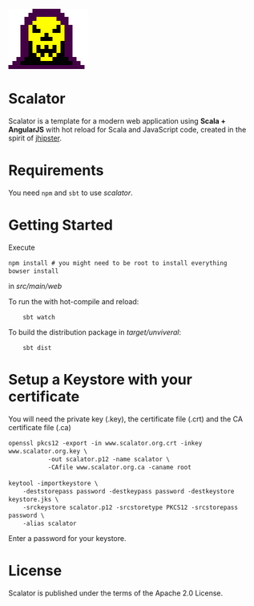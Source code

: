 ![scalator_logo](scalator_big.png "scalator")

Scalator
========

Scalator is a template for a modern web application using **Scala + AngularJS** with hot reload for Scala and JavaScript code,
created in the spirit of [jhipster](https://github.com/jhipster).

Requirements
============

You need `npm` and `sbt` to use *scalator*.

Getting Started
===============

Execute
```
npm install # you might need to be root to install everything
bowser install
```
in *src/main/web*

To run the with hot-compile and reload:
```
    sbt watch
```

To build the distribution package in *target/unviveral*:
```
    sbt dist
```

Setup a Keystore with your certificate
======================================

You will need the private key (.key), the certificate file (.crt) and the CA certificate file (.ca)

    openssl pkcs12 -export -in www.scalator.org.crt -inkey www.scalator.org.key \
               -out scalator.p12 -name scalator \
               -CAfile www.scalator.org.ca -caname root

    keytool -importkeystore \
        -deststorepass password -destkeypass password -destkeystore keystore.jks \
        -srckeystore scalator.p12 -srcstoretype PKCS12 -srcstorepass password \
        -alias scalator

Enter a password for your keystore.

License
=======

Scalator is published under the terms of the Apache 2.0 License.
